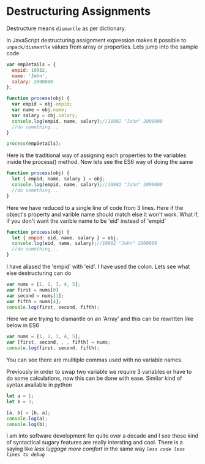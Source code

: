 # Destructuring Assignments
Destructure means `dismantle` as per dictionary. 

In JavaScript destructuring assignment expression makes it possible to `unpack/dismantle` values from array or properties. Lets jump into the sample code

```javascript
var empDetails = {
  empid: 10982,
  name: 'John',
  salary: 2000000
};

function process(obj) {
  var empid = obj.empid;
  var name = obj.name;
  var salary = obj.salary;
  console.log(empid, name, salary);//10982 "John" 2000000
  //do something...
}

process(empDetails);
```
Here is the traditional way of assigning each properties to the variables inside the process() method. Now lets see the ES6 way of doing the same

```javascript
function process(obj) {
  let { empid, name, salary } = obj;
  console.log(empid, name, salary);//10982 "John" 2000000
  //do something...
}
```
Here we have reduced to a single line of code from 3 lines. Here if the object's property and varible name should match else it won't work. What if, if you don't want the varible name to be 'eid' instead of 'empid'

```javascript
function process(obj) {
  let { empid: eid, name, salary } = obj;
  console.log(eid, name, salary);//10982 "John" 2000000
  //do something...
}
```
I have aliased the 'empid' with 'eid'. I have used the colon. Lets see what else destructuring can do

```javascript
var nums = [1, 2, 3, 4, 5];
var first = nums[0]
var second = nums[1];
var fifth = nums[4];
console.log(first, second, fifth);
```
Here we are trying to dismantle on an 'Array' and this can be rewritten like below in ES6

```javascript
var nums = [1, 2, 3, 4, 5];
var [first, second, , , fifth] = nums;
console.log(first, second, fifth);
```
You can see there are mulitiple commas used with no variable names. 

Previously in order to swap two variable we require 3 variables or have to do some calculations, now this can be done with ease. Similar kind of syntax available in python
 
```javascript
let a = 1;
let b = 3;

[a, b] = [b, a];
console.log(a);
console.log(b);
```
I am into software development for quite over a decade and I see these kind of syntactical sugary features are really intersting and cool. There is a saying like *less luggage more comfort* in the same way *`less code less lines to debug`*